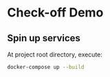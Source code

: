 # Check-off Demo

## Spin up services

At project root directory, execute:

```bash
docker-compose up --build
```
